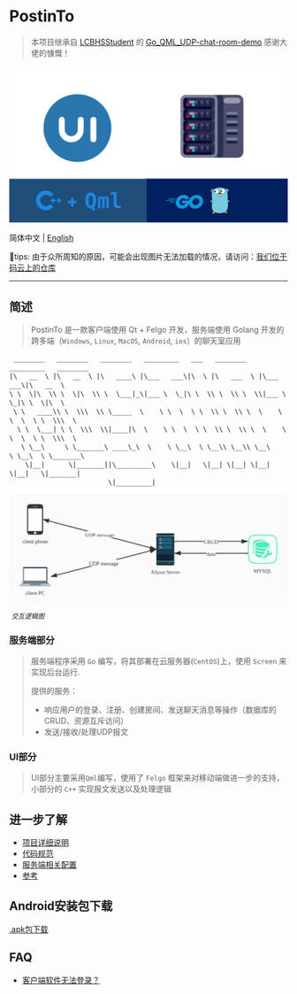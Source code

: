 #                             PostinTo 
> 本项目继承自 [LCBHSStudent](https://github.com/LCBHSStudent) 的 [Go_QML_UDP-chat-room-demo](https://github.com/LCBHSStudent/Go_QML_UDP-chat-room-demo)
> 感谢大佬的慷慨！

<img src="img/intro.png" alt="intro" style="zoom:67%;" />



简体中文 | [English](R3ADME-en.md)

🙏tips: 由于众所周知的原因，可能会出现图片无法加载的情况，请访问：[我们位于码云上的仓库](https://gitee.com/jaywhen/PostinTo)

------------

## 简述

> PostinTo 是一款客户端使用 Qt + Felgo 开发，服务端使用 Golang 开发的跨多端（`Windows`, `Linux`, `MacOS`, `Android`, `ios`）的聊天室应用

```
 ________   ________   ________   _________   ___   ________    _________   ________     
|\   __  \ |\   __  \ |\   ____\ |\___   ___\|\  \ |\   ___  \ |\___   ___\|\   __  \    
\ \  \|\  \\ \  \|\  \\ \  \___|_\|___ \  \_|\ \  \\ \  \\ \  \\|___ \  \_|\ \  \|\  \   
 \ \   ____\\ \  \\\  \\ \_____  \    \ \  \  \ \  \\ \  \\ \  \    \ \  \  \ \  \\\  \  
  \ \  \___| \ \  \\\  \\|____|\  \    \ \  \  \ \  \\ \  \\ \  \    \ \  \  \ \  \\\  \ 
   \ \__\     \ \_______\ ____\_\  \    \ \__\  \ \__\\ \__\\ \__\    \ \__\  \ \_______\
    \|__|      \|_______||\_________\    \|__|   \|__| \|__| \|__|     \|__|   \|_______|
                         \|_________|                                                    
```

![交互逻辑图](img/conver.jpg)

​																																*`交互逻辑图`*



### 服务端部分

> 服务端程序采用 `Go` 编写，将其部署在云服务器(`CentOS`)上，使用 `Screen` 来实现后台运行.
>
> 提供的服务：
>
> - 响应用户的登录、注册、创建房间、发送聊天消息等操作（数据库的CRUD、资源互斥访问）
> - 发送/接收/处理UDP报文



### UI部分

> UI部分主要采用`Qml`编写，使用了 `Felgo` 框架来对移动端做进一步的支持，小部分的 `C++` 实现报文发送以及处理逻辑



## 进一步了解

- [项目详细说明](group-21-App.pptx) 
- [代码规范](Notes/codesimple.md)
- [服务端相关配置](Notes/ECS-Config.md) 
- [参考](Notes/reference.md)



## Android安装包下载

[.apk包下载](https://github.com/PostingMan/PostinTo/releases/tag/v1.2.0-stable)



## FAQ

- [客户端软件无法登录？](Notes/FAQ.md)
